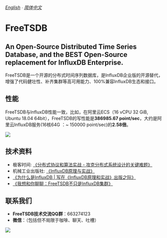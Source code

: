 *[English](README.md) ∙ [简体中文](README-zh-Hans.md)*

# FreeTSDB 

## An Open-Source Distributed Time Series Database, and the BEST Open-Source replacement for InfluxDB Enterprise.

FreeTSDB是一个开源的分布式时间序列数据库，是InfluxDB企业版的开源替代，增强了代码健壮性、补齐集群等高可用能力、100%兼容InfluxDB生态和接口。

## 性能
FreeTSDB与InfluxDB性能一致，比如，在阿里云ECS（16 vCPU 32 GiB, Ubuntu 18.04 64bit），FreeTSDB的写性能是**386985.67 point/sec**，大约是阿里云InfluxDB服务(16核64G ：~ 150000 point/sec)的**2.58倍**。

![](https://github.com/freetsdb/freetsdb/blob/master/images/Writing-Performance.png)


## 技术资料
* 极客时间: [《分布式协议和算法实战 - 攻克分布式系统设计的关键难题》](https://time.geekbang.org/column/intro/279)
* 机械工业出版社: [《InfluxDB原理与实战》](https://item.jd.com/12857280.html)
*  [《为什么是InfluxDB | 写在《InfluxDB原理和实战》出版之际》](https://mp.weixin.qq.com/s/44DD2fJyXQnAF9_I4-4RUQ)
*  [《我想和你聊聊：FreeTSDB不只是InfluxDB集群》](https://mp.weixin.qq.com/s/zvbv42fjiQAHQYGBOjANIA)


## 联系我们
* **FreeTSDB技术交流QQ群**：663274123
* **微信**：（包括但不局限于咖啡、聊天、吐槽）

![](https://github.com/freetsdb/freetsdb/blob/master/images/FreeTSDB-WeChat.jpg)

